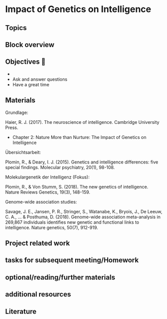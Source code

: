 # Impact of Genetics on Intelligence


## Topics 


## Block overview


## Objectives 📍

- 
- Ask and answer questions
- Have a great time


## Materials

Grundlage:

Haier, R. J. (2017). The neuroscience of intelligence. Cambridge University Press.
- Chapter 2: Nature More than Nurture: The Impact of Genetics on Intelligence

Übersichtsarbeit:

Plomin, R., & Deary, I. J. (2015). Genetics and intelligence differences: five special findings. Molecular psychiatry, 20(1), 98-108.

Molekulargenetik der Intelligenz (Fokus):

Plomin, R., & Von Stumm, S. (2018). The new genetics of intelligence. Nature Reviews Genetics, 19(3), 148-159.

Genome-wide association studies:

Savage, J. E., Jansen, P. R., Stringer, S., Watanabe, K., Bryois, J., De Leeuw, C. A., ... & Posthuma, D. (2018). Genome-wide association meta-analysis in 269,867 individuals identifies new genetic and functional links to intelligence. Nature genetics, 50(7), 912-919.


## Project related work


## tasks for subsequent meeting/Homework



## optional/reading/further materials


## additional resources


## Literature

